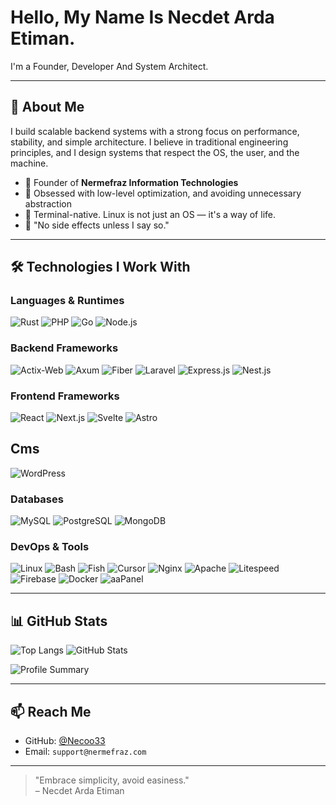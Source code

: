 # Hello, My Name Is Necdet Arda Etiman.

I'm a Founder, Developer And System Architect.

---

## 🧠 About Me

I build scalable backend systems with a strong focus on performance, stability, and simple architecture.
I believe in traditional engineering principles, and I design systems that respect the OS, the user, and the machine. 

- 🏢 Founder of **Nermefraz Information Technologies**
- 🔧 Obsessed with low-level optimization, and avoiding unnecessary abstraction
- 🐧 Terminal-native. Linux is not just an OS — it's a way of life.
- 🧠 "No side effects unless I say so."

---

## 🛠️ Technologies I Work With

### Languages & Runtimes  
![Rust](https://img.shields.io/badge/-Rust-000?style=flat&logo=rust)   ![PHP](https://img.shields.io/badge/-PHP-777BB4?style=flat&logo=php&logoColor=white) ![Go](https://img.shields.io/badge/-Go-00ADD8?style=flat&logo=go&logoColor=white)  ![Node.js](https://img.shields.io/badge/-Node.js-339933?style=flat&logo=node.js&logoColor=white)


### Backend Frameworks  
![Actix-Web](https://img.shields.io/badge/-Actix--Web-000000?style=flat&logo=rust&logoColor=white) ![Axum](https://img.shields.io/badge/-Axum-6C2DC7?style=flat&logo=rust&logoColor=white)  ![Fiber](https://img.shields.io/badge/-Fiber-00ACC1?style=flat&logo=go&logoColor=white)  ![Laravel](https://img.shields.io/badge/-Laravel-FF2D20?style=flat&logo=laravel&logoColor=white)  ![Express.js](https://img.shields.io/badge/-Express.js-000000?style=flat&logo=express)  ![Nest.js](https://img.shields.io/badge/-Nest.js-e0234e?style=flat&logo=nestjs)

### Frontend Frameworks

![React](https://img.shields.io/badge/-React-61DAFB?style=flat&logo=react&logoColor=000) ![Next.js](https://img.shields.io/badge/-Next.js-000000?style=flat&logo=next.js&logoColor=white) ![Svelte](https://img.shields.io/badge/-Svelte-FF3E00?style=flat&logo=svelte&logoColor=fff) ![Astro](https://img.shields.io/badge/-Astro-BC52EE?style=flat&logo=astro&logoColor=white)


## Cms

![WordPress](https://img.shields.io/badge/-WordPress-21759B?style=flat&logo=wordpress&logoColor=white)

### Databases  
![MySQL](https://img.shields.io/badge/-MySQL-4479A1?style=flat&logo=mysql&logoColor=white)  ![PostgreSQL](https://img.shields.io/badge/-PostgreSQL-336791?style=flat&logo=postgresql&logoColor=white)  ![MongoDB](https://img.shields.io/badge/-MongoDB-47A248?style=flat&logo=mongodb&logoColor=white)

### DevOps & Tools  
![Linux](https://img.shields.io/badge/-Linux-FCC624?style=flat&logo=linux)  ![Bash](https://img.shields.io/badge/-Bash-4EAA25?style=flat&logo=gnubash)  ![Fish](https://img.shields.io/badge/-Fish-cc2b4c?style=flat)  ![Cursor](https://img.shields.io/badge/-Cursor-3a3a3a?style=flat)  ![Nginx](https://img.shields.io/badge/-Nginx-009639?style=flat&logo=nginx) ![Apache](https://img.shields.io/badge/-Apache-D22128?style=flat&logo=apache&logoColor=white)
  ![Litespeed](https://img.shields.io/badge/-LiteSpeed-7aa2de?style=flat) ![Firebase](https://img.shields.io/badge/-Firebase-FFCA28?style=flat&logo=firebase&logoColor=000) ![Docker](https://img.shields.io/badge/-Docker-2496ED?style=flat&logo=docker&logoColor=white) ![aaPanel](https://img.shields.io/badge/-aaPanel-00AAFF?style=flat&logo=linux&logoColor=white)



---

## 📊 GitHub Stats

![Top Langs](https://github-readme-stats.vercel.app/api/top-langs/?username=Necoo33&layout=compact&langs_count=10&theme=tokyonight) ![GitHub Stats](https://github-readme-stats.vercel.app/api?username=Necoo33&show_icons=true&theme=tokyonight)

![Profile Summary](https://github-profile-summary-cards.vercel.app/api/cards/profile-details?username=Necoo33&theme=tokyonight)


---

## 📫 Reach Me

- GitHub: [@Necoo33](https://github.com/Necoo33)
- Email: `support@nermefraz.com`

---

> "Embrace simplicity, avoid easiness."  
> – Necdet Arda Etiman
